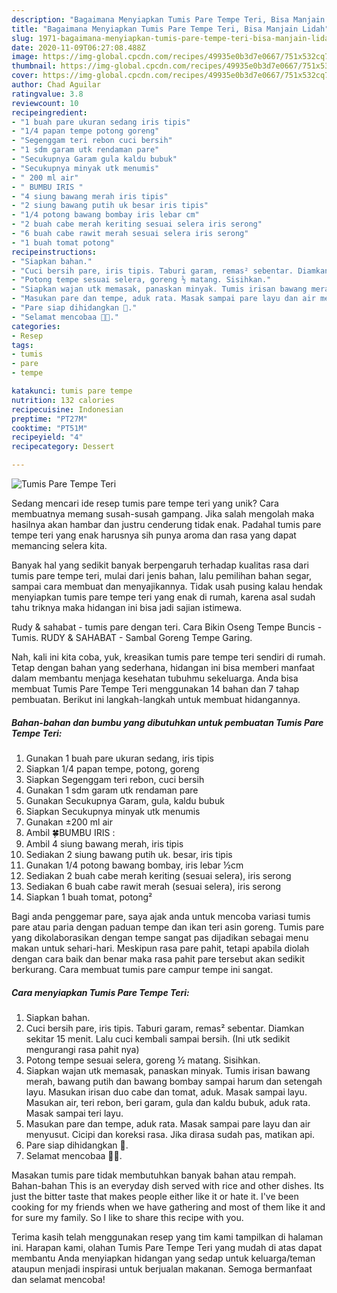 ```yaml
---
description: "Bagaimana Menyiapkan Tumis Pare Tempe Teri, Bisa Manjain Lidah"
title: "Bagaimana Menyiapkan Tumis Pare Tempe Teri, Bisa Manjain Lidah"
slug: 1971-bagaimana-menyiapkan-tumis-pare-tempe-teri-bisa-manjain-lidah
date: 2020-11-09T06:27:08.488Z
image: https://img-global.cpcdn.com/recipes/49935e0b3d7e0667/751x532cq70/tumis-pare-tempe-teri-foto-resep-utama.jpg
thumbnail: https://img-global.cpcdn.com/recipes/49935e0b3d7e0667/751x532cq70/tumis-pare-tempe-teri-foto-resep-utama.jpg
cover: https://img-global.cpcdn.com/recipes/49935e0b3d7e0667/751x532cq70/tumis-pare-tempe-teri-foto-resep-utama.jpg
author: Chad Aguilar
ratingvalue: 3.8
reviewcount: 10
recipeingredient:
- "1 buah pare ukuran sedang iris tipis"
- "1/4 papan tempe potong goreng"
- "Segenggam teri rebon cuci bersih"
- "1 sdm garam utk rendaman pare"
- "Secukupnya Garam gula kaldu bubuk"
- "Secukupnya minyak utk menumis"
- " 200 ml air"
- " BUMBU IRIS "
- "4 siung bawang merah iris tipis"
- "2 siung bawang putih uk besar iris tipis"
- "1/4 potong bawang bombay iris lebar cm"
- "2 buah cabe merah keriting sesuai selera iris serong"
- "6 buah cabe rawit merah sesuai selera iris serong"
- "1 buah tomat potong"
recipeinstructions:
- "Siapkan bahan."
- "Cuci bersih pare, iris tipis. Taburi garam, remas² sebentar. Diamkan sekitar 15 menit. Lalu cuci kembali sampai bersih. (Ini utk sedikit mengurangi rasa pahit nya)"
- "Potong tempe sesuai selera, goreng ½ matang. Sisihkan."
- "Siapkan wajan utk memasak, panaskan minyak. Tumis irisan bawang merah, bawang putih dan bawang bombay sampai harum dan setengah layu. Masukan irisan duo cabe dan tomat, aduk. Masak sampai layu. Masukan air, teri rebon, beri garam, gula dan kaldu bubuk, aduk rata. Masak sampai teri layu."
- "Masukan pare dan tempe, aduk rata. Masak sampai pare layu dan air menyusut. Cicipi dan koreksi rasa. Jika dirasa sudah pas, matikan api."
- "Pare siap dihidangkan 🤩."
- "Selamat mencobaa 🤗🥰."
categories:
- Resep
tags:
- tumis
- pare
- tempe

katakunci: tumis pare tempe 
nutrition: 132 calories
recipecuisine: Indonesian
preptime: "PT27M"
cooktime: "PT51M"
recipeyield: "4"
recipecategory: Dessert

---
```



![Tumis Pare Tempe Teri](https://img-global.cpcdn.com/recipes/49935e0b3d7e0667/751x532cq70/tumis-pare-tempe-teri-foto-resep-utama.jpg)

Sedang mencari ide resep tumis pare tempe teri yang unik? Cara membuatnya memang susah-susah gampang. Jika salah mengolah maka hasilnya akan hambar dan justru cenderung tidak enak. Padahal tumis pare tempe teri yang enak harusnya sih punya aroma dan rasa yang dapat memancing selera kita.

Banyak hal yang sedikit banyak berpengaruh terhadap kualitas rasa dari tumis pare tempe teri, mulai dari jenis bahan, lalu pemilihan bahan segar, sampai cara membuat dan menyajikannya. Tidak usah pusing kalau hendak menyiapkan tumis pare tempe teri yang enak di rumah, karena asal sudah tahu triknya maka hidangan ini bisa jadi sajian istimewa.

Rudy &amp; sahabat - tumis pare dengan teri. Cara Bikin Oseng Tempe Buncis - Tumis. RUDY &amp; SAHABAT - Sambal Goreng Tempe Garing.


Nah, kali ini kita coba, yuk, kreasikan tumis pare tempe teri sendiri di rumah. Tetap dengan bahan yang sederhana, hidangan ini bisa memberi manfaat dalam membantu menjaga kesehatan tubuhmu sekeluarga. Anda bisa membuat Tumis Pare Tempe Teri menggunakan 14 bahan dan 7 tahap pembuatan. Berikut ini langkah-langkah untuk membuat hidangannya.

<!--inarticleads1-->

##### Bahan-bahan dan bumbu yang dibutuhkan untuk pembuatan Tumis Pare Tempe Teri:

1. Gunakan 1 buah pare ukuran sedang, iris tipis
1. Siapkan 1/4 papan tempe, potong, goreng
1. Siapkan Segenggam teri rebon, cuci bersih
1. Gunakan 1 sdm garam utk rendaman pare
1. Gunakan Secukupnya Garam, gula, kaldu bubuk
1. Siapkan Secukupnya minyak utk menumis
1. Gunakan  ±200 ml air
1. Ambil  🍀BUMBU IRIS :
1. Ambil 4 siung bawang merah, iris tipis
1. Sediakan 2 siung bawang putih uk. besar, iris tipis
1. Gunakan 1/4 potong bawang bombay, iris lebar ½cm
1. Sediakan 2 buah cabe merah keriting (sesuai selera), iris serong
1. Sediakan 6 buah cabe rawit merah (sesuai selera), iris serong
1. Siapkan 1 buah tomat, potong²


Bagi anda penggemar pare, saya ajak anda untuk mencoba variasi tumis pare atau paria dengan paduan tempe dan ikan teri asin goreng. Tumis pare yang dikolaborasikan dengan tempe sangat pas dijadikan sebagai menu makan untuk sehari-hari. Meskipun rasa pare pahit, tetapi apabila diolah dengan cara baik dan benar maka rasa pahit pare tersebut akan sedikit berkurang. Cara membuat tumis pare campur tempe ini sangat. 

<!--inarticleads2-->

##### Cara menyiapkan Tumis Pare Tempe Teri:

1. Siapkan bahan.
1. Cuci bersih pare, iris tipis. Taburi garam, remas² sebentar. Diamkan sekitar 15 menit. Lalu cuci kembali sampai bersih. (Ini utk sedikit mengurangi rasa pahit nya)
1. Potong tempe sesuai selera, goreng ½ matang. Sisihkan.
1. Siapkan wajan utk memasak, panaskan minyak. Tumis irisan bawang merah, bawang putih dan bawang bombay sampai harum dan setengah layu. Masukan irisan duo cabe dan tomat, aduk. Masak sampai layu. Masukan air, teri rebon, beri garam, gula dan kaldu bubuk, aduk rata. Masak sampai teri layu.
1. Masukan pare dan tempe, aduk rata. Masak sampai pare layu dan air menyusut. Cicipi dan koreksi rasa. Jika dirasa sudah pas, matikan api.
1. Pare siap dihidangkan 🤩.
1. Selamat mencobaa 🤗🥰.


Masakan tumis pare tidak membutuhkan banyak bahan atau rempah. Bahan-bahan This is an everyday dish served with rice and other dishes. Its just the bitter taste that makes people either like it or hate it. I&#39;ve been cooking for my friends when we have gathering and most of them like it and for sure my family. So I like to share this recipe with you. 

Terima kasih telah menggunakan resep yang tim kami tampilkan di halaman ini. Harapan kami, olahan Tumis Pare Tempe Teri yang mudah di atas dapat membantu Anda menyiapkan hidangan yang sedap untuk keluarga/teman ataupun menjadi inspirasi untuk berjualan makanan. Semoga bermanfaat dan selamat mencoba!
